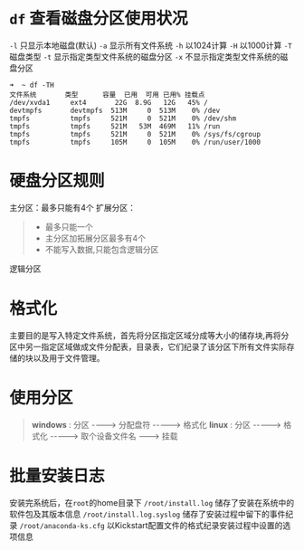 # `df` 查看磁盘分区使用状况

`-l` 只显示本地磁盘(默认)
`-a` 显示所有文件系统
`-h` 以1024计算
`-H` 以1000计算
`-T` 磁盘类型
`-t` 显示指定类型文件系统的磁盘分区
`-x` 不显示指定类型文件系统的磁盘分区

```
➜  ~ df -TH
文件系统       类型      容量  已用  可用 已用% 挂载点
/dev/xvda1     ext4       22G  8.9G   12G   45% /
devtmpfs       devtmpfs  513M     0  513M    0% /dev
tmpfs          tmpfs     521M     0  521M    0% /dev/shm
tmpfs          tmpfs     521M   53M  469M   11% /run
tmpfs          tmpfs     521M     0  521M    0% /sys/fs/cgroup
tmpfs          tmpfs     105M     0  105M    0% /run/user/1000
```

# 硬盘分区规则
主分区：最多只能有4个
扩展分区：
> * 最多只能一个
> * 主分区加拓展分区最多有4个
> * 不能写入数据,只能包含逻辑分区

逻辑分区

# 格式化
主要目的是写入特定文件系统，首先将分区指定区域分成等大小的储存块,再将分区中另一指定区域做成文件分配表，目录表，它们纪录了该分区下所有文件实际存储的块以及用于文件管理。

# 使用分区
> **windows** : 分区 ----> 分配盘符  -----> 格式化
> **linux** : 分区 -----> 格式化 -----> 取个设备文件名  ---> 挂载

# 批量安装日志
安装完系统后，在`root`的home目录下
`/root/install.log` 储存了安装在系统中的软件包及其版本信息
`/root/install.log.syslog` 储存了安装过程中留下的事件纪录
`/root/anaconda-ks.cfg` 以Kickstart配置文件的格式纪录安装过程中设置的选项信息
